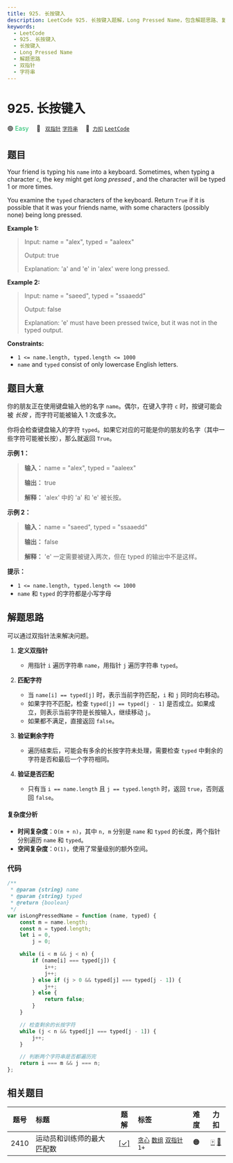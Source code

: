 ```yaml
---
title: 925. 长按键入
description: LeetCode 925. 长按键入题解，Long Pressed Name，包含解题思路、复杂度分析以及完整的 JavaScript 代码实现。
keywords:
  - LeetCode
  - 925. 长按键入
  - 长按键入
  - Long Pressed Name
  - 解题思路
  - 双指针
  - 字符串
---
```


# 925. 长按键入

🟢 <font color=#15bd66>Easy</font>&emsp; 🔖&ensp; [`双指针`](/tag/two-pointers.md) [`字符串`](/tag/string.md)&emsp; 🔗&ensp;[`力扣`](https://leetcode.cn/problems/long-pressed-name) [`LeetCode`](https://leetcode.com/problems/long-pressed-name)

## 题目

Your friend is typing his `name` into a keyboard. Sometimes, when typing a
character `c`, the key might get _long pressed_ , and the character will be
typed 1 or more times.

You examine the `typed` characters of the keyboard. Return `True` if it is
possible that it was your friends name, with some characters (possibly none)
being long pressed.

**Example 1:**

> Input: name = "alex", typed = "aaleex"
>
> Output: true
>
> Explanation: 'a' and 'e' in 'alex' were long pressed.

**Example 2:**

> Input: name = "saeed", typed = "ssaaedd"
>
> Output: false
>
> Explanation: 'e' must have been pressed twice, but it was not in the typed output.

**Constraints:**

- `1 <= name.length, typed.length <= 1000`
- `name` and `typed` consist of only lowercase English letters.

## 题目大意

你的朋友正在使用键盘输入他的名字 `name`。偶尔，在键入字符 `c` 时，按键可能会被 _长按_ ，而字符可能被输入 1 次或多次。

你将会检查键盘输入的字符 `typed`。如果它对应的可能是你的朋友的名字（其中一些字符可能被长按），那么就返回 `True`。

**示例 1：**

> **输入：** name = "alex", typed = "aaleex"
>
> **输出：** true
>
> **解释：** 'alex' 中的 'a' 和 'e' 被长按。

**示例 2：**

> **输入：** name = "saeed", typed = "ssaaedd"
>
> **输出：** false
>
> **解释：** 'e' 一定需要被键入两次，但在 typed 的输出中不是这样。

**提示：**

- `1 <= name.length, typed.length <= 1000`
- `name` 和 `typed` 的字符都是小写字母

## 解题思路

可以通过双指针法来解决问题。

1. **定义双指针**

   - 用指针 `i` 遍历字符串 `name`，用指针 `j` 遍历字符串 `typed`。

2. **匹配字符**

   - 当 `name[i] == typed[j]` 时，表示当前字符匹配，`i` 和 `j` 同时向右移动。
   - 如果字符不匹配，检查 `typed[j] == typed[j - 1]` 是否成立。如果成立，则表示当前字符是长按输入，继续移动 `j`。
   - 如果都不满足，直接返回 `false`。

3. **验证剩余字符**

   - 遍历结束后，可能会有多余的长按字符未处理，需要检查 `typed` 中剩余的字符是否和最后一个字符相同。

4. **验证是否匹配**
   - 只有当 `i == name.length` 且 `j == typed.length` 时，返回 `true`，否则返回 `false`。

#### 复杂度分析

- **时间复杂度**：`O(m + n)`，其中 `n, m` 分别是 `name` 和 `typed` 的长度，两个指针分别遍历 `name` 和 `typed`。
- **空间复杂度**：`O(1)`，使用了常量级别的额外空间。

### 代码

```javascript
/**
 * @param {string} name
 * @param {string} typed
 * @return {boolean}
 */
var isLongPressedName = function (name, typed) {
	const m = name.length;
	const n = typed.length;
	let i = 0,
		j = 0;

	while (i < m && j < n) {
		if (name[i] === typed[j]) {
			i++;
			j++;
		} else if (j > 0 && typed[j] === typed[j - 1]) {
			j++;
		} else {
			return false;
		}
	}

	// 检查剩余的长按字符
	while (j < n && typed[j] === typed[j - 1]) {
		j++;
	}

	// 判断两个字符串是否都遍历完
	return i === m && j === n;
};
```

## 相关题目

<!-- prettier-ignore -->
| 题号 | 标题 | 题解 | 标签 | 难度 | 力扣 |
| :------: | :------ | :------: | :------ | :------: | :------: |
| 2410 | 运动员和训练师的最大匹配数 | [[✓]](/problem/2410.md) |  [`贪心`](/tag/greedy.md) [`数组`](/tag/array.md) [`双指针`](/tag/two-pointers.md) `1+` | 🟠 | [🀄️](https://leetcode.cn/problems/maximum-matching-of-players-with-trainers) [🔗](https://leetcode.com/problems/maximum-matching-of-players-with-trainers) |